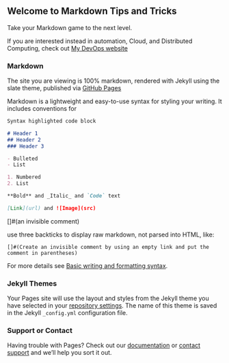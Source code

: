 ## Welcome to Markdown Tips and Tricks 
Take your Markdown game to the next level.

If you are interested instead in automation, Cloud,  and Distributed Computing, check out [My DevOps website](https://theclamlife.com)

### Markdown

The site you are viewing is 100% markdown, rendered with Jekyll using the slate theme, published via [GitHub Pages](https://pages.github.com/)

Markdown is a lightweight and easy-to-use syntax for styling your writing. It includes conventions for

```markdown
Syntax highlighted code block

# Header 1
## Header 2
### Header 3

- Bulleted
- List

1. Numbered
2. List

**Bold** and _Italic_ and `Code` text

[Link](url) and ![Image](src)
```

[]#(an invisible comment)

use three backticks to display raw markdown, not parsed into HTML, like:  
```
[]#(Create an invisible comment by using an empty link and put the comment in parentheses)
```

For more details see [Basic writing and formatting syntax](https://docs.github.com/en/github/writing-on-github/getting-started-with-writing-and-formatting-on-github/basic-writing-and-formatting-syntax).

### Jekyll Themes

Your Pages site will use the layout and styles from the Jekyll theme you have selected in your [repository settings](https://github.com/mcman2017/DevSecOps/settings/pages). The name of this theme is saved in the Jekyll `_config.yml` configuration file.

### Support or Contact

Having trouble with Pages? Check out our [documentation](https://docs.github.com/categories/github-pages-basics/) or [contact support](https://support.github.com/contact) and we’ll help you sort it out.

